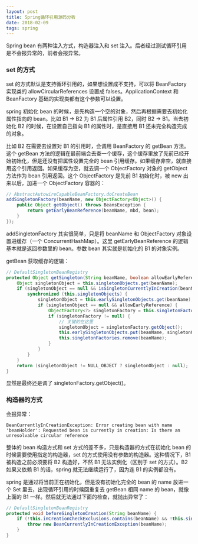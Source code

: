 ```yaml
---
layout: post
title: Spring循环引用源码分析
date: 2018-02-09
tags: spring
---
```

Spring bean 有两种注入方式，构造器注入和 set 注入。后者经过测试循环引用是不会报异常的，前者会报异常。

### set 的方式

set 的方式默认是支持循环引用的，如果想设置成不支持，可以将 BeanFactory 实现类的 allowCircularReferences 设置成 falses。ApplicationContext 和 BeanFactory 基础的实现类都有这个参数可以设置。

spring 初始化 bean 的时候，是先构造一个空的对象，然后再根据需要去初始化属性指向的 bean。比如 B1 -> B2 为 B1 后属性引用 B2，同时 B2 -> B1。当去初始化 B2 的时候，在设置自己指向 B1 的属性时，是直接用 B1 还未完全构造完成的对象。

比如 B2 在需要去设置对 B1 的引用时，会调用 BeanFactory 的 getBean 方法。这个 getBean 方法的逻辑在最前端会去查一个缓存，这个缓存里放了先前已经开始初始化，但是还没有把属性设置完全的 bean 引用缓存。如果缓存非空，就直接用这个引用返回。如果缓存为空，就去调一个 ObjectFactory 对象的 getObject 方法作为 bean 引用返回。这个 ObjectFactory  是先前 B1 初始化时，被 new 出来以后，加进一个 ObjectFactory   容器的：

```java
// AbstractAutowireCapableBeanFactory.doCreateBean
addSingletonFactory(beanName, new ObjectFactory<Object>() {
	public Object getObject() throws BeansException {
		return getEarlyBeanReference(beanName, mbd, bean);
	}
});
```

<!-- more -->

addSingletonFactory 其实很简单，只是将 beanName 和 ObjectFactory 对象设置进缓存（一个 ConcurrentHashMap）。这里 getEarlyBeanReference 的逻辑基本就是返回参数里的 bean。参数 bean 其实就是初始化的 B1 的对象实例。

getBean 获取缓存的逻辑：

```java
// DefaultSingletonBeanRegistry
protected Object getSingleton(String beanName, boolean allowEarlyReference) {
	Object singletonObject = this.singletonObjects.get(beanName);
	if (singletonObject == null && isSingletonCurrentlyInCreation(beanName)) {
		synchronized (this.singletonObjects) {
			singletonObject = this.earlySingletonObjects.get(beanName);
			if (singletonObject == null && allowEarlyReference) {
				ObjectFactory<?> singletonFactory = this.singletonFactories.get(beanName);
				if (singletonFactory != null) {
                    // 关键的在这里
					singletonObject = singletonFactory.getObject(); 
					this.earlySingletonObjects.put(beanName, singletonObject);
					this.singletonFactories.remove(beanName);
				}
			}
		}
	}
	return (singletonObject != NULL_OBJECT ? singletonObject : null);
}
```

显然是最终还是调了 singletonFactory.getObject()。

### 构造器的方式

会报异常：

```
BeanCurrentlyInCreationException: Error creating bean with name 'beanHolder': Requested bean is currently in creation: Is there an unresolvable circular reference
```

整体的 bean 构造方式和 set 方式的差不多，只是构造器的方式在初始化 bean 的时候需要使用指定的构造器，set 的方式使用没有参数的构造器。这种情况下，B1 被构造之前必须要将 B2 构造好，不然 B1 无法实例化（区别于 set 的方式）。B2 如果又依赖 B1 的话，spring 就无法继续运行了，因为连 B1 的实例都没有。

spring 是通过将当前正在初始化，但是没有初始化完全的 bean 的 name 放进一个 Set 里去，出现循环引用的时候回重复去 getBean 相同 name 的 bean，就像上面的 B1 一样。然后就无法通过下面的检查，就抛出异常了：

```java
// DefaultSingletonBeanRegistry
protected void beforeSingletonCreation(String beanName) {
	if (!this.inCreationCheckExclusions.contains(beanName) && !this.singletonsCurrentlyInCreation.add(beanName)) {
		throw new BeanCurrentlyInCreationException(beanName);
	}
}
```

